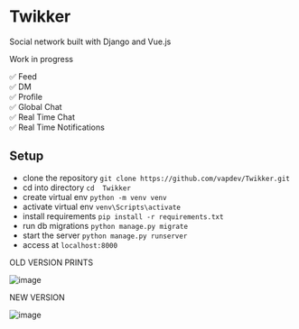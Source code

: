 # Twikker
Social network built with Django and Vue.js

Work in progress

✅ Feed  <br>
✅ DM <br>
✅ Profile <br>
✅ Global Chat <br>
✅ Real Time Chat <br> 
✅ Real Time Notifications <br>

<h2> Setup </h2>

- clone the repository  `git clone https://github.com/vapdev/Twikker.git`
- cd into directory `cd  Twikker`
- create virtual env `python -m venv venv`
- activate virtual env `venv\Scripts\activate`
- install requirements `pip install -r requirements.txt`
- run db migrations `python manage.py migrate`
- start the server `python manage.py runserver`
- access at `localhost:8000`

OLD VERSION PRINTS

![image](https://user-images.githubusercontent.com/88452580/195798844-3de23718-9bf0-4f2e-893f-50445d71bd4e.png)

NEW VERSION

![image](https://user-images.githubusercontent.com/88452580/198595978-fc31da70-b5ad-44cc-816c-9be0ce32d440.png)
